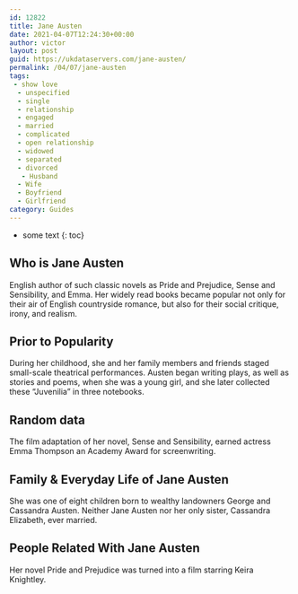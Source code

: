 ```yaml
---
id: 12822
title: Jane Austen
date: 2021-04-07T12:24:30+00:00
author: victor
layout: post
guid: https://ukdataservers.com/jane-austen/
permalink: /04/07/jane-austen
tags:
 - show love
  - unspecified
  - single
  - relationship
  - engaged
  - married
  - complicated
  - open relationship
  - widowed
  - separated
  - divorced
   - Husband
  - Wife
  - Boyfriend
  - Girlfriend
category: Guides
---
```


* some text
{: toc}


## Who is Jane Austen



English author of such classic novels as Pride and Prejudice, Sense and Sensibility, and Emma. Her widely read books became popular not only for their air of English countryside romance, but also for their social critique, irony, and realism.

                
                
                
## Prior to Popularity



During her childhood, she and her family members and friends staged small-scale theatrical performances. Austen began writing plays, as well as stories and poems, when she was a young girl, and she later collected these &#8220;Juvenilia&#8221; in three notebooks.

                
                
                
## Random data



The film adaptation of her novel, Sense and Sensibility, earned actress Emma Thompson an Academy Award for screenwriting.

                
                
                
## Family & Everyday Life of Jane Austen



She was one of eight children born to wealthy landowners George and Cassandra Austen. Neither Jane Austen nor her only sister, Cassandra Elizabeth, ever married.

                
                
                
## People Related With Jane Austen



Her novel Pride and Prejudice was turned into a film starring Keira Knightley.

                
              
            
          
          
          